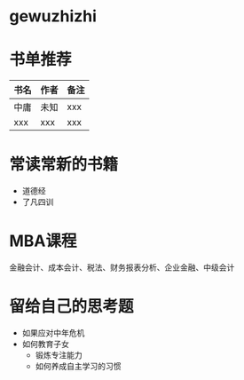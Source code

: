 # gewuzhizhi

# 书单推荐
|书名|作者|备注|
|---|---|---|
|中庸|未知|xxx|
|xxx|xxx|xxx|



# 常读常新的书籍
* 道德经
* 了凡四训

# MBA课程
金融会计、成本会计、税法、财务报表分析、企业金融、中级会计

# 留给自己的思考题
* 如果应对中年危机
* 如何教育子女
	* 锻炼专注能力
	* 如何养成自主学习的习惯










































